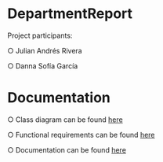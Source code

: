 # DepartmentReport

Project participants:

○ Julian Andrés Rivera

○ Danna Sofía García


# Documentation 

○ Class diagram can be found [here](ReporteMunicipiosPI/ReporteMunicipiosPI/docs/classDiagram.pdf)

○ Functional requirements can be found [here](ReporteMunicipiosPI/ReporteMunicipiosPI/docs/functionalRequirements.docx)

○ Documentation can be found [here](ReporteMunicipiosPI/ReporteMunicipiosPI/docs/Documentation.docx)
